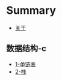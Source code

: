 # Summary

* [关于](./README.md)

## 数据结构-c

* [1-单链表](./c-struct/LinkedList.md)
* [2-栈](./c-struct/Stack.md)

